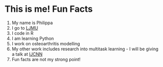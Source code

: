 # This is me! Fun Facts

1. My name is Philippa
2. I go to [LJMU](https://www.ljmu.ac.uk/)
3. I code in R 
4. I am learning Python
5. I work on osteoarthritis modelling
6. My other work includes research into multitask learning - I will be giving a talk at [IJCNN](https://www.ijcnn.org/)
7. Fun facts are not my strong point!

